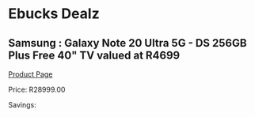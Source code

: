 
# Ebucks Dealz
## Samsung : Galaxy Note 20 Ultra 5G - DS 256GB Plus Free 40" TV valued at R4699
[Product Page](https://www.ebucks.com/web/shop/productSelected.do?prodId=1088023721&catId=714947548)

Price: R28999.00

Savings: 


	